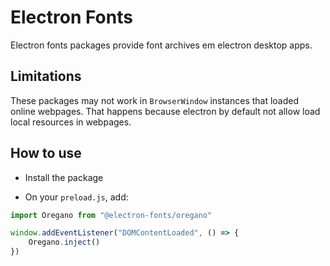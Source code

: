 # Electron Fonts

Electron fonts packages provide font archives em electron desktop apps.

## Limitations

These packages may not work in `BrowserWindow` instances that loaded online webpages. That happens because electron by default not allow load local resources in webpages.

## How to use

* Install the package

* On your `preload.js`, add:

```ts
import Oregano from "@electron-fonts/oregano"

window.addEventListener("DOMContentLoaded", () => {
    Oregano.inject()
})
```